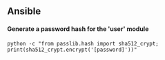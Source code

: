 Ansible
-------


#### Generate a password hash for the 'user' module
`python -c "from passlib.hash import sha512_crypt; print(sha512_crypt.encrypt('[password]'))"`